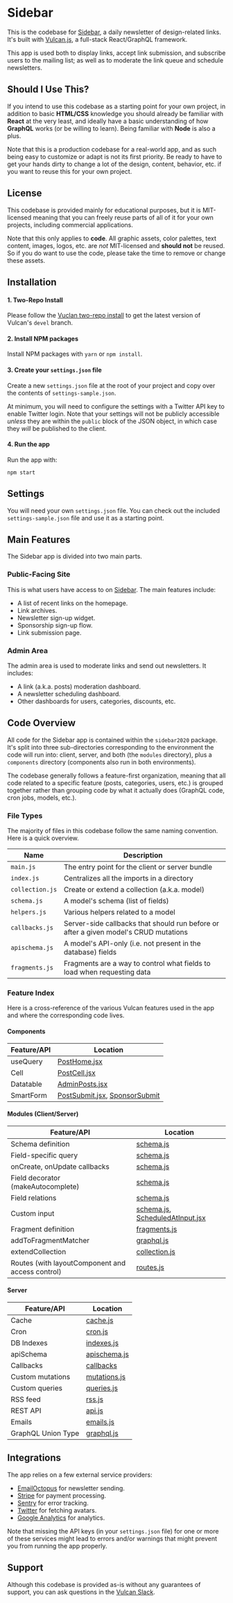 # Sidebar

This is the codebase for [Sidebar](http://sidebar.io/), a daily newsletter of design-related links. It's built with [Vulcan.js](http://vulcanjs.org/), a full-stack React/GraphQL framework.

This app is used both to display links, accept link submission, and subscribe users to the mailing list; as well as to moderate the link queue and schedule newsletters.

## Should I Use This?

If you intend to use this codebase as a starting point for your own project, in addition to basic **HTML/CSS** knowledge you should already be familiar with **React** at the very least, and ideally have a basic understanding of how **GraphQL** works (or be willing to learn). Being familiar with **Node** is also a plus. 

Note that this is a production codebase for a real-world app, and as such being easy to customize or adapt is not its first priority. Be ready to have to get your hands dirty to change a lot of the design, content, behavior, etc. if you want to reuse this for your own project. 

## License

This codebase is provided mainly for educational purposes, but it is MIT-licensed meaning that you can freely reuse parts of all of it for your own projects, including commercial applications.

Note that this only applies to **code**. All graphic assets, color palettes, text content, images, logos, etc. are _not_ MIT-licensed and **should not** be reused. So if you do want to use the code, please take the time to remove or change these assets.

## Installation

#### 1. Two-Repo Install

Please follow the [Vuclan two-repo install](https://docs.vulcanjs.org/#Two-Repo-Install-Optional) to get the latest version of Vulcan's `devel` branch.

#### 2. Install NPM packages

Install NPM packages with `yarn` or `npm install`. 

#### 3. Create your `settings.json` file

Create a new `settings.json` file at the root of your project and copy over the contents of `settings-sample.json`. 

At minimum, you will need to configure the settings with a Twitter API key to enable Twitter login. Note that your settings will not be publicly accessible *unless* they are within the `public` block of the JSON object, in which case they *will* be published to the client. 

#### 4. Run the app

Run the app with:

```
npm start
```

## Settings

You will need your own `settings.json` file. You can check out the included `settings-sample.json` file and use it as a starting point.

## Main Features

The Sidebar app is divided into two main parts.

### Public-Facing Site

This is what users have access to on [Sidebar](http://sidebar.io/). The main features include:

- A list of recent links on the homepage.
- Link archives.
- Newsletter sign-up widget.
- Sponsorship sign-up flow.
- Link submission page.

### Admin Area

The admin area is used to moderate links and send out newsletters. It includes:

- A link (a.k.a. posts) moderation dashboard.
- A newsletter scheduling dashboard.
- Other dashboards for users, categories, discounts, etc.

## Code Overview

All code for the Sidebar app is contained within the `sidebar2020` package. It's split into three sub-directories corresponding to the environment the code will run into: client, server, and both (the `modules` directory), plus a `components` directory (components also run in both environments).

The codebase generally follows a feature-first organization, meaning that all code related to a specific feature (posts, categories, users, etc.) is grouped together rather than grouping code by what it actually does (GraphQL code, cron jobs, models, etc.).

### File Types

The majority of files in this codebase follow the same naming convention. Here is a quick overview.

| **Name**   | **Description** | 
| ----------------- | ------------ |
| `main.js` | The entry point for the client or server bundle |
| `index.js` | Centralizes all the imports in a directory |
| `collection.js` | Create or extend a collection (a.k.a. model) |
| `schema.js` | A model's schema (list of fields) |
| `helpers.js` | Various helpers related to a model |
| `callbacks.js` | Server-side callbacks that should run before or after a given model's CRUD mutations |
| `apischema.js` | A model's API-only (i.e. not present in the database) fields |
| `fragments.js` | Fragments are a way to control what fields to load when requesting data |

### Feature Index

Here is a cross-reference of the various Vulcan features used in the app and where the corresponding code lives.

#### Components

| **Feature/API**   | **Location** |
| ----------------- | ------------ |
| useQuery | [PostHome.jsx](https://github.com/SachaG/SidebarVulcan/blob/master/packages/sidebar2020/lib/components/posts/PostHome.jsx#L37)          |
| Cell | [PostCell.jsx](https://github.com/SachaG/SidebarVulcan/blob/master/packages/sidebar2020/lib/components/posts/PostCell.jsx) |
| Datatable | [AdminPosts.jsx](https://github.com/SachaG/SidebarVulcan/blob/master/packages/sidebar2020/lib/components/admin/AdminPosts.jsx) |
| SmartForm | [PostSubmit.jsx](https://github.com/SachaG/SidebarVulcan/blob/master/packages/sidebar2020/lib/components/posts/PostSubmit.jsx), [SponsorSubmit](https://github.com/SachaG/SidebarVulcan/blob/master/packages/sidebar2020/lib/components/sponsor/SponsorSubmit.jsx)|


#### Modules (Client/Server)

| **Feature/API**                                  | **Location**                                                                                                                                                                                                                                                      |
| ------------------------------------------------ | ----------------------------------------------------------------------------------------------------------------------------------------------------------------------------------------------------------------------------------------------------------------- |
| Schema definition                                | [schema.js](https://github.com/SachaG/SidebarVulcan/blob/master/packages/sidebar2020/lib/modules/posts/schema.js)                                                                                                                                                 |
| Field-specific query                             | [schema.js](https://github.com/SachaG/SidebarVulcan/blob/master/packages/sidebar2020/lib/modules/posts/schema.js#L87-L95)                                                                                                                                         |
| onCreate, onUpdate callbacks                     | [schema.js](https://github.com/SachaG/SidebarVulcan/blob/master/packages/sidebar2020/lib/modules/posts/schema.js#L221-L230)                                                                                                                                       |
| Field decorator (makeAutocomplete)               | [schema.js](https://github.com/SachaG/SidebarVulcan/blob/master/packages/sidebar2020/lib/modules/posts/schema.js#L334)                                                                                                                                            |
| Field relations                                  | [schema.js](https://github.com/SachaG/SidebarVulcan/blob/master/packages/sidebar2020/lib/modules/posts/schema.js#L380-L384)                                                                                                                                       |
| Custom input                                     | [schema.js](https://github.com/SachaG/SidebarVulcan/blob/master/packages/sidebar2020/lib/modules/posts/schema.js#L85), [ScheduledAtInput.jsx](https://github.com/SachaG/SidebarVulcan/blob/master/packages/sidebar2020/lib/components/posts/ScheduledAtInput.jsx) |
| Fragment definition                              | [fragments.js](https://github.com/SachaG/SidebarVulcan/blob/master/packages/sidebar2020/lib/modules/posts/fragments.js)                                                                                                                                           |
| addToFragmentMatcher                             | [graphql.js](https://github.com/SachaG/SidebarVulcan/blob/master/packages/sidebar2020/lib/modules/graphql.js)                                                                                                                                                     |
| extendCollection                                 | [collection.js](https://github.com/SachaG/SidebarVulcan/blob/master/packages/sidebar2020/lib/modules/users/collection.js#L5)                                                                                                                                      |
| Routes (with layoutComponent and access control) | [routes.js](https://github.com/SachaG/SidebarVulcan/blob/master/packages/sidebar2020/lib/modules/routes.js)                                                                                                                                                       |

#### Server

| **Feature/API**    | **Location**                                                                                                                   |
| ------------------ | ------------------------------------------------------------------------------------------------------------------------------ |
| Cache              | [cache.js](https://github.com/SachaG/SidebarVulcan/blob/master/packages/sidebar2020/lib/server/cache.js)                       |
| Cron               | [cron.js](https://github.com/SachaG/SidebarVulcan/blob/master/packages/sidebar2020/lib/server/cron.js)                         |
| DB Indexes         | [indexes.js](https://github.com/SachaG/SidebarVulcan/blob/master/packages/sidebar2020/lib/server/indexes.js)                   |
| apiSchema          | [apischema.js](https://github.com/SachaG/SidebarVulcan/blob/master/packages/sidebar2020/lib/server/posts/apischema.js)         |
| Callbacks          | [callbacks](https://github.com/SachaG/SidebarVulcan/blob/master/packages/sidebar2020/lib/server/posts/callbacks.js)            |
| Custom mutations   | [mutations.js](https://github.com/SachaG/SidebarVulcan/blob/master/packages/sidebar2020/lib/server/posts/graphql/mutations.js) |
| Custom queries     | [queries.js](https://github.com/SachaG/SidebarVulcan/blob/master/packages/sidebar2020/lib/server/posts/graphql/queries.js)     |
| RSS feed           | [rss.js](https://github.com/SachaG/SidebarVulcan/blob/master/packages/sidebar2020/lib/server/posts/rss.js)                     |
| REST API           | [api.js](https://github.com/SachaG/SidebarVulcan/blob/master/packages/sidebar2020/lib/server/posts/api.js)                     |
| Emails             | [emails.js](https://github.com/SachaG/SidebarVulcan/blob/master/packages/sidebar2020/lib/server/emails/emails.js)              |
| GraphQL Union Type | [graphql.js](https://github.com/SachaG/SidebarVulcan/blob/master/packages/sidebar2020/lib/server/charges/graphql.js#L5)        |

## Integrations

The app relies on a few external service providers:

- [EmailOctopus](https://emailoctopus.com/) for newsletter sending.
- [Stripe](https://stripe.com/) for payment processing.
- [Sentry](https://sentry.io/) for error tracking.
- [Twitter](http://twitter.com/) for fetching avatars.
- [Google Analytics](https://analytics.google.com/) for analytics.

Note that missing the API keys (in your `settings.json` file) for one or more of these services might lead to errors and/or warnings that might prevent you from running the app properly.

## Support

Although this codebase is provided as-is without any guarantees of support, you can ask questions in the [Vulcan Slack](http://slack.telescopeapp.org/).
